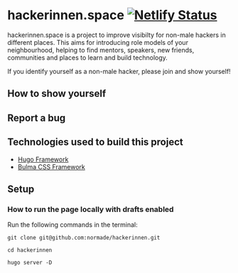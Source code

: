 # hackerinnen.space [![Netlify Status](https://api.netlify.com/api/v1/badges/52a6b589-d735-4956-890e-3c59760772a6/deploy-status)](https://app.netlify.com/sites/loving-noyce-189cc2/deploys)

hackerinnen.space is a project to improve visibilty for non-male hackers in different places. 
This aims for introducing role models of your neighbourhood, helping to find mentors, speakers, new friends, 
communities and places to learn and build technology.

If you identify yourself as a non-male hacker, please join and show yourself!

## How to show yourself

## Report a bug

## Technologies used to build this project
* [Hugo Framework](https://gohugo.io/)
* [Bulma CSS Framework](https://bulma.io/)

## Setup

### How to run the page locally with drafts enabled

Run the following commands in the terminal:

`git clone git@github.com:normade/hackerinnen.git`

`cd hackerinnen`

`hugo server -D`
